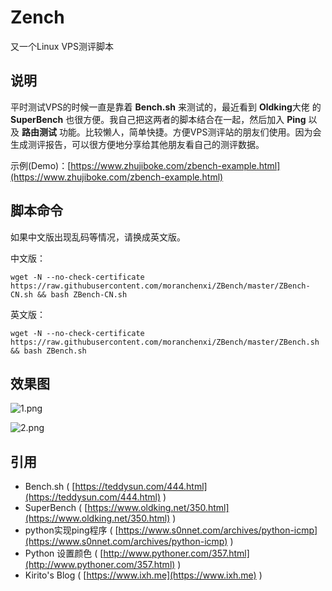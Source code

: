 # Zench

又一个Linux VPS测评脚本

## 说明

平时测试VPS的时候一直是靠着 **Bench.sh** 来测试的，最近看到 **Oldking**大佬 的 **SuperBench** 也很方便。我自己把这两者的脚本结合在一起，然后加入 **Ping** 以及 **路由测试** 功能。比较懒人，简单快捷。方便VPS测评站的朋友们使用。因为会生成测评报告，可以很方便地分享给其他朋友看自己的测评数据。

示例(Demo)：[https://www.zhujiboke.com/zbench-example.html](https://www.zhujiboke.com/zbench-example.html)

## 脚本命令

如果中文版出现乱码等情况，请换成英文版。

中文版：

    wget -N --no-check-certificate https://raw.githubusercontent.com/moranchenxi/ZBench/master/ZBench-CN.sh && bash ZBench-CN.sh
    
英文版：

    wget -N --no-check-certificate https://raw.githubusercontent.com/moranchenxi/ZBench/master/ZBench.sh && bash ZBench.sh
    
## 效果图

![1.png](1.png)


![2.png](2.png)

## 引用

* Bench.sh ( [https://teddysun.com/444.html](https://teddysun.com/444.html) )
* SuperBench ( [https://www.oldking.net/350.html](https://www.oldking.net/350.html) )
* python实现ping程序 ( [https://www.s0nnet.com/archives/python-icmp](https://www.s0nnet.com/archives/python-icmp) )
* Python 设置颜色 ( [http://www.pythoner.com/357.html](http://www.pythoner.com/357.html) )
* Kirito's Blog ( [https://www.ixh.me](https://www.ixh.me) )



